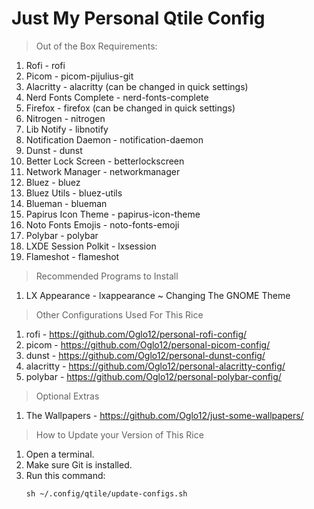 # Just My Personal Qtile Config
> Out of the Box Requirements:
  1. Rofi - rofi
  2. Picom - picom-pijulius-git
  3. Alacritty - alacritty (can be changed in quick settings)
  4. Nerd Fonts Complete - nerd-fonts-complete
  5. Firefox - firefox (can be changed in quick settings)
  6. Nitrogen - nitrogen
  7. Lib Notify - libnotify
  8. Notification Daemon - notification-daemon
  9. Dunst - dunst
  10. Better Lock Screen - betterlockscreen
  11. Network Manager - networkmanager
  12. Bluez - bluez
  13. Bluez Utils - bluez-utils
  14. Blueman - blueman
  15. Papirus Icon Theme - papirus-icon-theme
  16. Noto Fonts Emojis - noto-fonts-emoji
  17. Polybar - polybar
  18. LXDE Session Polkit - lxsession
  19. Flameshot - flameshot

> Recommended Programs to Install
  1. LX Appearance - lxappearance ~ Changing The GNOME Theme

> Other Configurations Used For This Rice
  1. rofi - https://github.com/Oglo12/personal-rofi-config/
  2. picom - https://github.com/Oglo12/personal-picom-config/
  3. dunst - https://github.com/Oglo12/personal-dunst-config/
  4. alacritty - https://github.com/Oglo12/personal-alacritty-config/
  5. polybar - https://github.com/Oglo12/personal-polybar-config/

> Optional Extras
  1. The Wallpapers - https://github.com/Oglo12/just-some-wallpapers/

> How to Update your Version of This Rice
  1. Open a terminal.
  2. Make sure Git is installed.
  3. Run this command:
     ```
     sh ~/.config/qtile/update-configs.sh
     ```
